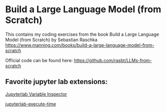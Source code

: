 # Build a Large Language Model (from Scratch)

This contains my coding exercises from the book Build a Large Language Model (from Scratch) by Sebastian Raschka
https://www.manning.com/books/build-a-large-language-model-from-scratch

Official code can be found here: https://github.com/rasbt/LLMs-from-scratch

## Favorite jupyter lab extensions:
[Jupyterlab Variable Inspector](https://github.com/jupyterlab-contrib/jupyterlab-variableInspector)

[jupyterlab-execute-time](https://github.com/deshaw/jupyterlab-execute-time)
